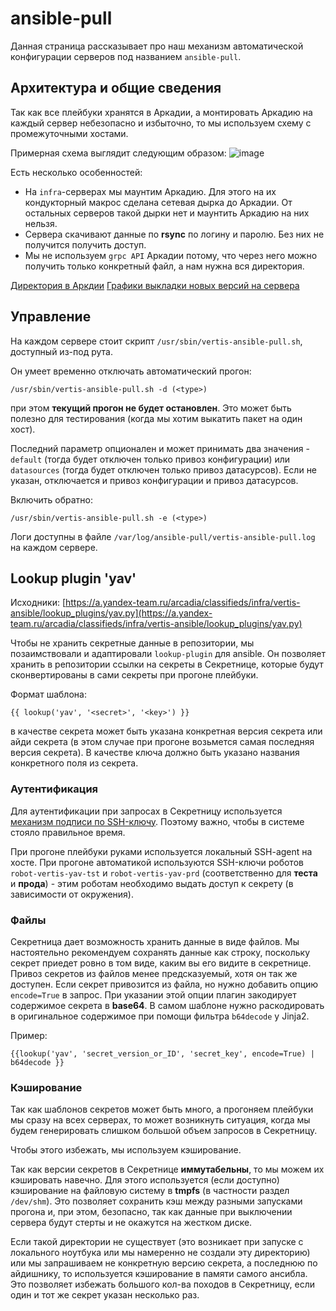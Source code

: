 # ansible-pull

Данная страница рассказывает про наш механизм автоматической конфигурации серверов под названием `ansible-pull`.

## Архитектура и общие сведения

Так как все плейбуки хранятся в Аркадии, а монтировать Аркадию на каждый сервер небезопасно и избыточно, то мы используем схему с промежуточными хостами.

Примерная схема выглядит следующим образом:
![image](images/ansible-pull-scheme.jpg)

Есть несколько особенностей:

* На `infra`-серверах мы маунтим Аркадию. Для этого на их кондукторный макрос сделана сетевая дырка до Аркадии. От остальных серверов такой дырки нет и маунтить Аркадию на них нельзя.
* Сервера скачивают данные по **rsync** по логину и паролю. Без них не получится получить доступ.
* Мы не используем `grpc API` Аркадии потому, что через него можно получить только конкретный файл, а нам нужна вся директория.

[Директория в Аркдии](https://a.yandex-team.ru/arcadia/classifieds/infra/vertis-ansible)
[Графики выкладки новых версий на сервера](https://grafana.vertis.yandex-team.ru/d/L2nr6ejGk/ansible-pull?orgId=1&refresh=30s)

## Управление

На каждом сервере стоит скрипт `/usr/sbin/vertis-ansible-pull.sh`, доступный из-под рута.

Он умеет временно отключать автоматический прогон:

```
/usr/sbin/vertis-ansible-pull.sh -d (<type>)
```

при этом **текущий прогон не будет остановлен**. Это может быть полезно для тестирования (когда мы хотим выкатить пакет на один хост).

Последний параметр опционален и может принимать два значения - `default` (тогда будет отключен только привоз конфигурации) или `datasources` (тогда будет отключен только привоз датасурсов). Если не указан, отключается и привоз конфигурации и привоз датасурсов.

Включить обратно:

```
/usr/sbin/vertis-ansible-pull.sh -e (<type>)
```

Логи доступны в файле `/var/log/ansible-pull/vertis-ansible-pull.log` на каждом сервере.

## Lookup plugin 'yav'

Исходники: [https://a.yandex-team.ru/arcadia/classifieds/infra/vertis-ansible/lookup_plugins/yav.py](https://a.yandex-team.ru/arcadia/classifieds/infra/vertis-ansible/lookup_plugins/yav.py)

Чтобы не хранить секретные данные в репозитории, мы позаимствовали и адаптировали `lookup-plugin` для ansible. Он позволяет хранить в репозитории ссылки на секреты в Секретнице, которые будут сконвертированы в сами секреты при прогоне плейбуки.

Формат шаблона:

```
{{ lookup('yav', '<secret>', '<key>') }}
```

в качестве секрета может быть указана конкретная версия секрета или айди секрета (в этом случае при прогоне возьмется самая последняя версия секрета). В качестве ключа должно быть указано названия конкретного поля из секрета.

### Аутентификация

Для аутентификации при запросах в Секретницу используется [механизм подписи по SSH-ключу](https://wiki.yandex-team.ru/oauth/token/#granttypesshkey). Поэтому важно, чтобы в системе стояло правильное время.

При прогоне плейбуки руками используется локальный SSH-agent на хосте. При прогоне автоматикой используются SSH-ключи роботов `robot-vertis-yav-tst` и `robot-vertis-yav-prd` (соответственно для **теста** и **прода**) - этим роботам необходимо выдать доступ к секрету (в зависимости от окружения).

### Файлы

Секретница дает возможность хранить данные в виде файлов. Мы настоятельно рекомендуем сохранять данные как строку, поскольку секрет приедет ровно в том виде, каким вы его видите в секретнице.
Привоз секретов из файлов менее предсказуемый, хотя он так же доступен. Если секрет привозится из файла, но нужно добавить опцию `encode=True` в запрос. При указании этой опции плагин закодирует содержимое секрета в **base64**. В самом шаблоне нужно раскодировать в оригинальное содержимое при помощи фильтра `b64decode` у Jinja2.

Пример:

```
{{lookup('yav', 'secret_version_or_ID', 'secret_key', encode=True) | b64decode }}
```

### Кэширование

Так как шаблонов секретов может быть много, а прогоняем плейбуки мы сразу на всех серверах, то может возникнуть ситуация, когда мы будем генерировать слишком большой объем запросов в Секретницу.

Чтобы этого избежать, мы используем кэширование.

Так как версии секретов в Секретнице **иммутабельны**, то мы можем их кэшировать навечно. Для этого используется (если доступно) кэширование на файловую систему в **tmpfs** (в частности раздел `/dev/shm`). Это позволяет сохранить кэш между разными запусками прогона и, при этом, безопасно, так как данные при выключении сервера будут стерты и не окажутся на жестком диске.

Если такой директории не существует (это возникает при запуске с локального ноутбука или мы намеренно не создали эту директорию) или мы запрашиваем не конкретную версию секрета, а последнюю по айдишнику, то используется кэширование в памяти самого ансибла. Это позволяет избежать большого кол-ва походов в Секретницу, если один и тот же секрет указан несколько раз.
